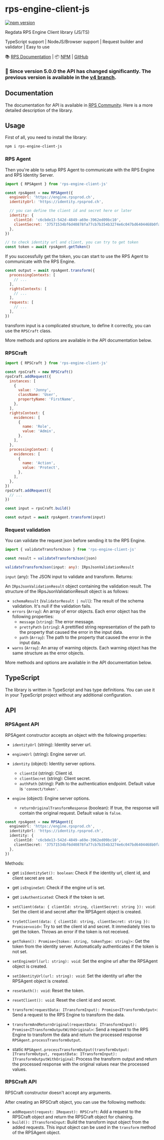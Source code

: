 # rps-engine-client-js
[![npm version](https://badge.fury.io/js/rps-engine-client-js.svg)](https://badge.fury.io/js/rps-engine-client-js)

Regdata RPS Engine Client library (JS/TS)

TypeScript support | NodeJS/Browser support | Request builder and validator | Easy to use

📚 [RPS Documentation](https://community.rpsprod.ch/library) | 📦 [NPM](https://www.npmjs.com/package/rps-engine-client-js) | [GitHub](https://github.com/RegdataSA/rps-engine-client-js)


### 🚨 **Since version 5.0.0 the API has changed significantly. The previous version is available in the [v4 branch](https://www.npmjs.com/package/rps-engine-client-js/v/4.0.0).**


## Documentation

The documentation for API is available in [RPS Community](https://community.rpsprod.ch/library). Here is a more detailed description of the library.

## Usage

First of all, you need to install the library:

```sh
npm i rps-engine-client-js
```

### RPS Agent

Then you're able to setup RPS Agent to communicate with the RPS Engine and RPS Identity Server.

```js
import { RPSAgent } from 'rps-engine-client-js'

const rpsAgent = new RPSAgent({
  engineUrl: 'https://engine.rpsprod.ch',
  identityUrl: 'https://identity.rpsprod.ch',

  // you can define the client id and secret here or later
  identity: {
    clientId: 'c6cbde13-542d-4849-a69e-3962ed09bc10',
    clientSecret: '37571534bf6d40878fa77cb7b354b3274e6c047bd6404468b0fa2345cb7ebe61',
  },
})

// to check identity url and client, you can try to get token
const token = await rpsAgent.getToken()
```

If you successfully get the token, you can start to use the RPS Agent to communicate with the RPS Engine.

```js
const output = await rpsAgent.transform({
  processingContexts: [
    // ...
  ],
  rightsContexts: [
    // ...
  ],
  requests: [
    // ...
  ],
})
```

transform input is a complicated structure, to define it correctly, you can use the `RPSCraft` class.

More methods and options are available in the API documentation below.

### RPSCraft

```js
import { RPSCraft } from 'rps-engine-client-js'

const rpsCraft = new RPSCraft()
rpsCraft.addRequest({
  instances: [
    {
      value: 'Jonny',
      className: 'User',
      propertyName: 'FirstName',
    },
  ],
  rightsContext: {
    evidences: [
      {
        name: 'Role',
        value: 'Admin',
      },
    ],
  },
  processingContext: {
    evidences: [
      {
        name: 'Action',
        value: 'Protect',
      },
    ],
  },
})
rpsCraft.addRequest({
  // ...
})

const input = rpsCraft.build()

const output = await rpsAgent.transform(input)
```


### Request validation

You can validate the request json before sending it to the RPS Engine.

```js
import { validateTransformJson } from 'rps-engine-client-js'

const result = validateTransformJson(json)
```

```ts
validateTransformJson(input: any): IRpsJsonValidationResult
```

`input` (any): The JSON input to validate and transform.
Returns:

An `IRpsJsonValidationResult` object containing the validation result. The structure of the IRpsJsonValidationResult object is as follows:

- `schemaResult` (`ValidatorResult | null`): The result of the schema validation. It's null if the validation fails.
- `errors` (`Array`): An array of error objects. Each error object has the following properties:
  - `message` (`string`): The error message.
  - `prettyPath` (`string`): A prettified string representation of the path to the property that caused the error in the input data.
  - `path` (`Array`): The path to the property that caused the error in the input data.
- `warns` (`Array`): An array of warning objects. Each warning object has the same structure as the error objects.


More methods and options are available in the API documentation below.

## TypeScript

The library is written in TypeScript and has type definitions. You can use it in your TypeScript project without any additional configuration.


## API

### RPSAgent API

RPSAgent constructor accepts an object with the following properties:

- `identityUrl` (string): Identity server url.
- `engineUrl` (string): Engine server url.
- `identity` (object): Identity server options.
  - `clientId` (string): Client id.
  - `clientSecret` (string): Client secret.
  - `authPath` (string): Path to the authentication endpoint. Default value is `'connect/token'`.
 
- `engine` (object): Engine server options.
  - `returnOriginalTransformResponse` (boolean): If true, the response will contain the original request. Default value is `false`.

```ts
const rpsAgent = new RPSAgent({
  engineUrl: 'https://engine.rpsprod.ch',
  identityUrl: 'https://identity.rpsprod.ch',
  identity: {
    clientId: 'c6cbde13-542d-4849-a69e-3962ed09bc10',
    clientSecret: '37571534bf6d40878fa77cb7b354b3274e6c047bd6404468b0fa2345cb7ebe61',
  },
})
```

Methods:

- get `isIdentitySet(): boolean`: Check if the identity url, client id, and client secret are set.

- get `isEngineSet`: Check if the engine url is set.

- get `isAuthenticated`: Check if the token is set.

- `setClient(data: { clientId: string, clientSecret: string }): void`: Set the client id and secret after the RPSAgent object is created.
  
- `trySetClient(data: { clientId: string, clientSecret: string }): Promise<void>`: Try to set the client id and secret. It immediately tries to get the token. Throws an error if the token is not received.

- `getToken(): Promise<{token: string, tokenType: string}>`: Get the token from the identity server. Automatically authenticates if the token is not set.

- `setEngineUrl(url: string): void`: Set the engine url after the RPSAgent object is created.

- `setIdentityUrl(url: string): void`: Set the identity url after the RPSAgent object is created.

- `resetAuth(): void`: Reset the token.

- `resetClient(): void`: Reset the client id and secret.

- `transform(requestData: ITransformInput): Promise<ITransformOutput>`: Send a request to the RPS Engine to transform the data.

- `transformAndReturnOriginal(requestData: ITransformInput): Promise<ITransformOutputWithOriginal>`: Send a request to the RPS Engine to transform the data and return the processed response `RPSAgent.processTransformOutput`.


- static `RPSAgent.processTransformOutput(transformOutput: ITransformOutput, requestData: ITransformInput): ITransformOutputWithOriginal`: Process the transform output and return the processed response with the original values near the processed values.


### RPSCraft API

RPSCraft constructor doesn't accept any arguments.

After creating an RPSCraft object, you can use the following methods:

- `addRequest(request: IRequest): RPSCraft`: Add a request to the RPSCraft object and return the RPSCraft object for chaining.
- `build(): ITransformInput`: Build the transform input object from the added requests. This input object can be used in the `transform` method of the RPSAgent object.
